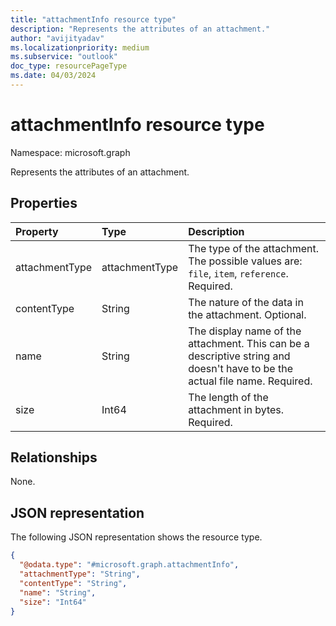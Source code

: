 ```yaml
---
title: "attachmentInfo resource type"
description: "Represents the attributes of an attachment."
author: "avijityadav"
ms.localizationpriority: medium
ms.subservice: "outlook"
doc_type: resourcePageType
ms.date: 04/03/2024
---
```


# attachmentInfo resource type

Namespace: microsoft.graph

Represents the attributes of an attachment.

## Properties
|Property|Type|Description|
|:---|:---|:---|
|attachmentType|attachmentType|The type of the attachment. The possible values are: `file`, `item`, `reference`. Required.|
|contentType|String|The nature of the data in the attachment. Optional.|
|name|String|The display name of the attachment. This can be a descriptive string and doesn't have to be the actual file name. Required.|
|size|Int64|The length of the attachment in bytes. Required.|

## Relationships
None.

## JSON representation
The following JSON representation shows the resource type.
<!-- {
  "blockType": "resource",
  "@odata.type": "microsoft.graph.attachmentInfo"
}
-->
``` json
{
  "@odata.type": "#microsoft.graph.attachmentInfo",
  "attachmentType": "String",
  "contentType": "String",
  "name": "String",
  "size": "Int64"
}
```

